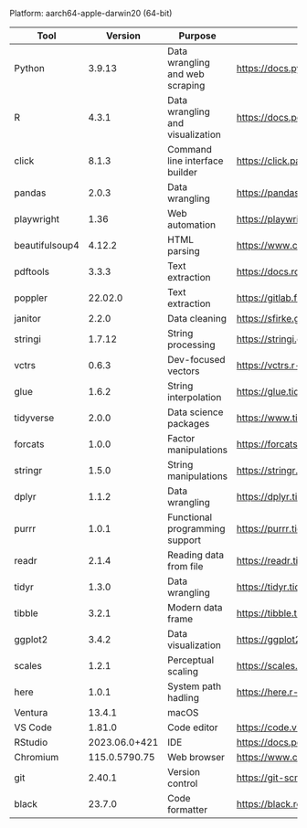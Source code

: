 Platform: aarch64-apple-darwin20 (64-bit)

| Tool           | Version       | Purpose                          | Docs                                                   |
|----------------|---------------|----------------------------------|--------------------------------------------------------|
| Python         | 3.9.13        | Data wrangling and web scraping  | https://docs.python.org/release/3.9.13/                |
| R              | 4.3.1         | Data wrangling and visualization | https://docs.posit.co/resources/snippets/r-versions/   |
| click          | 8.1.3         | Command line interface builder   | https://click.palletsprojects.com/en/8.1.x/            |
| pandas         | 2.0.3         | Data wrangling                   | https://pandas.pydata.org/docs/index.html              |
| playwright     | 1.36          | Web automation                   | https://playwright.dev/python/docs/intro               |
| beautifulsoup4 | 4.12.2        | HTML parsing                     | https://www.crummy.com/software/BeautifulSoup/bs4/doc/ |
| pdftools       | 3.3.3         | Text extraction                  | https://docs.ropensci.org/pdftools/                    |
| poppler        | 22.02.0       | Text extraction                  | https://gitlab.freedesktop.org/poppler/poppler         |
| janitor        | 2.2.0         | Data cleaning                    | https://sfirke.github.io/janitor/index.html            |
| stringi        | 1.7.12        | String processing                | https://stringi.gagolewski.com/                        |
| vctrs          | 0.6.3         | Dev-focused vectors              | https://vctrs.r-lib.org/                               |
| glue           | 1.6.2         | String interpolation             | https://glue.tidyverse.org/                            |
| tidyverse      | 2.0.0         | Data science packages            | https://www.tidyverse.org/                             |
| forcats        | 1.0.0         | Factor manipulations             | https://forcats.tidyverse.org/                         |
| stringr        | 1.5.0         | String manipulations             | https://stringr.tidyverse.org/                         |
| dplyr          | 1.1.2         | Data wrangling                   | https://dplyr.tidyverse.org/                           |
| purrr          | 1.0.1         | Functional programming support   | https://purrr.tidyverse.org/                           |
| readr          | 2.1.4         | Reading data from file           | https://readr.tidyverse.org/                           |
| tidyr          | 1.3.0         | Data wrangling                   | https://tidyr.tidyverse.org/                           |
| tibble         | 3.2.1         | Modern data frame                | https://tibble.tidyverse.org/                          |
| ggplot2        | 3.4.2         | Data visualization               | https://ggplot2.tidyverse.org/                         |
| scales         | 1.2.1         | Perceptual scaling               | https://scales.r-lib.org/                              |
| here           | 1.0.1         | System path hadling              | https://here.r-lib.org/                                |
| Ventura        | 13.4.1        | macOS                            |                                                        |
| VS Code        | 1.81.0        | Code editor                      | https://code.visualstudio.com/                         |
| RStudio        | 2023.06.0+421 | IDE                              | https://docs.posit.co/?version=2023.06.0               |
| Chromium       | 115.0.5790.75 | Web browser                      | https://www.chromium.org/chromium-projects/            |
| git            | 2.40.1        | Version control                  | https://git-scm.com/                                   |
| black          | 23.7.0        | Code formatter                   | https://black.readthedocs.io/                          |